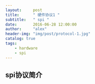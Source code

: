 ```yaml
---
layout:     post
title:      " 硬件协议1 "
subtitle:   " spi "
date:       2016-06-28 12:00:00
author:     "alex"
header-img: "img/post/protocol-1.jpg"
catalog: true
tags:
    - hardware
    - spi
---
```


## spi协议简介


